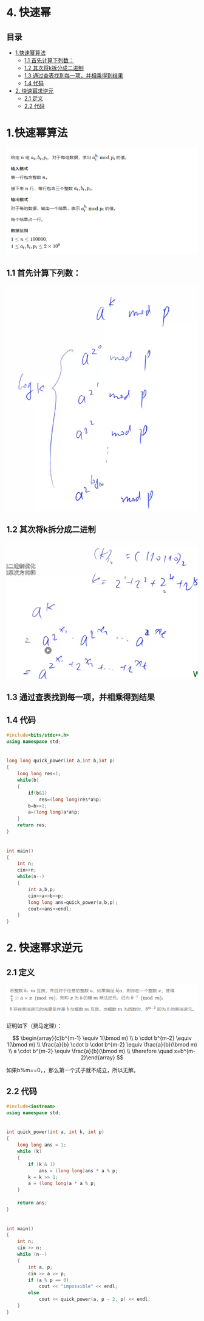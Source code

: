 # 4. 快速幂

## 目录

- [1.快速幂算法](#1快速幂算法)
  - [1.1 首先计算下列数：](#11-首先计算下列数)
  - [1.2 其次将k拆分成二进制](#12-其次将k拆分成二进制)
  - [1.3 通过查表找到每一项，并相乘得到结果](#13-通过查表找到每一项并相乘得到结果)
  - [1.4 代码](#14-代码)
- [2. 快速幂求逆元](#2-快速幂求逆元)
  - [2.1 定义](#21-定义)
  - [2.2 代码](#22-代码)

# 1.快速幂算法

![](image/image_HZJDRGp9fr.png)

## 1.1 首先计算下列数：

![](image/image_8a9Ct6J2X8.png)

## 1.2 其次将k拆分成二进制

![](image/image_Cf4mB5nUFG.png)

## 1.3 通过查表找到每一项，并相乘得到结果

## 1.4 代码

```c++
#include<bits/stdc++.h>
using namespace std;


long long quick_power(int a,int b,int p)
{
    long long res=1;
    while(b)
    {
        if(b&1)
            res=(long long)res*a%p;
        b=b>>1;
        a=(long long)a*a%p;
    }
    return res;
}


int main()
{
    int n;
    cin>>n;
    while(n--)
    {
        int a,b,p;
        cin>>a>>b>>p;
        long long ans=quick_power(a,b,p);
        cout<<ans<<endl;
    }
}

```

# 2. 快速幂求逆元

## 2.1 定义

![](image/image_1ozHZehdal.png)

证明如下（费马定理）：

$$
\begin{array}{c}b^{m-1} \equiv 1(\bmod m) \\ b \cdot b^{m-2} \equiv 1(\bmod m) \\ \frac{a}{b} \cdot b \cdot b^{m-2} \equiv \frac{a}{b}(\bmod m) \\ a \cdot b^{m-2} \equiv \frac{a}{b}(\bmod m) \\ \therefore \quad x=b^{m-2}\end{array}
$$

如果b%m==0，，那么第一个式子就不成立，所以无解。

## 2.2 代码

```c++
#include<iostream>
using namespace std;


int quick_power(int a, int k, int p)
{
    long long ans = 1;
    while (k)
    {
        if (k & 1)
            ans = (long long)ans * a % p;
        k = k >> 1;
        a = (long long)a * a % p;
    }

    return ans;
}


int main()
{
    int n;
    cin >> n;
    while (n--)
    {
        int a, p;
        cin >> a >> p;
        if (a % p == 0)
            cout << "impossible" << endl;
        else
            cout << quick_power(a, p - 2, p) << endl;
    }
}
```
